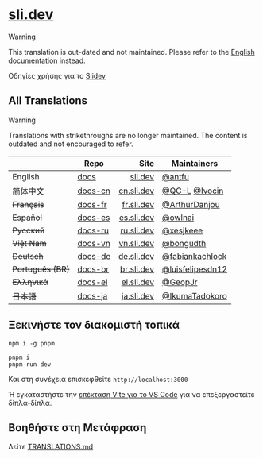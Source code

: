 # [sli.dev](https://sli.dev)

> [!WARNING]
>
> This translation is out-dated and not maintained. Please refer to the [English documentation](https://sli.dev) instead.

Οδηγίες χρήσης για το [Slidev](https://github.com/slidevjs/slidev)

## All Translations

> [!WARNING]
>
> Translations with strikethroughs are no longer maintained. The content is outdated and not encouraged to refer.

|                           | Repo                                           |                             Site | Maintainers                                                           |
| ------------------------- | ---------------------------------------------- | -------------------------------: | --------------------------------------------------------------------- |
| English                   | [docs](https://github.com/slidevjs/docs)       |       [sli.dev](https://sli.dev) | [@antfu](https://github.com/antfu)                                    |
| 简体中文                  | [docs-cn](https://github.com/slidevjs/docs-cn) | [cn.sli.dev](https://cn.sli.dev) | [@QC-L](https://github.com/QC-L) [@Ivocin](https://github.com/Ivocin) |
| <del>Français</del>       | [docs-fr](https://github.com/slidevjs/docs-fr) | [fr.sli.dev](https://fr.sli.dev) | [@ArthurDanjou](https://github.com/ArthurDanjou)                      |
| <del>Español</del>        | [docs-es](https://github.com/slidevjs/docs-es) | [es.sli.dev](https://es.sli.dev) | [@owlnai](https://github.com/owlnai)                                  |
| <del>Русский</del>        | [docs-ru](https://github.com/slidevjs/docs-ru) | [ru.sli.dev](https://ru.sli.dev) | [@xesjkeee](https://github.com/xesjkeee)                              |
| <del>Việt Nam</del>       | [docs-vn](https://github.com/slidevjs/docs-vn) | [vn.sli.dev](https://vn.sli.dev) | [@bongudth](https://github.com/bongudth)                              |
| <del>Deutsch</del>        | [docs-de](https://github.com/slidevjs/docs-de) | [de.sli.dev](https://de.sli.dev) | [@fabiankachlock](https://github.com/fabiankachlock)                  |
| <del>Português (BR)</del> | [docs-br](https://github.com/slidevjs/docs-br) | [br.sli.dev](https://br.sli.dev) | [@luisfelipesdn12](https://github.com/luisfelipesdn12)                |
| <del>Ελληνικά</del>       | [docs-el](https://github.com/slidevjs/docs-el) | [el.sli.dev](https://el.sli.dev) | [@GeopJr](https://github.com/GeopJr)                                  |
| <del>日本語</del>         | [docs-ja](https://github.com/slidevjs/docs-el) | [ja.sli.dev](https://ja.sli.dev) | [@IkumaTadokoro](https://github.com/IkumaTadokoro)                    |

## Ξεκινήστε τον διακομιστή τοπικά

```
npm i -g pnpm

pnpm i
pnpm run dev
```

Και στη συνέχεια επισκεφθείτε `http://localhost:3000`

Ή εγκαταστήστε την [επέκταση Vite για το VS Code](https://marketplace.visualstudio.com/items?itemName=antfu.vite) για να επεξεργαστείτε δίπλα-δίπλα.

## Βοηθήστε στη Μετάφραση

Δείτε [TRANSLATIONS.md](/TRANSLATIONS.md)

